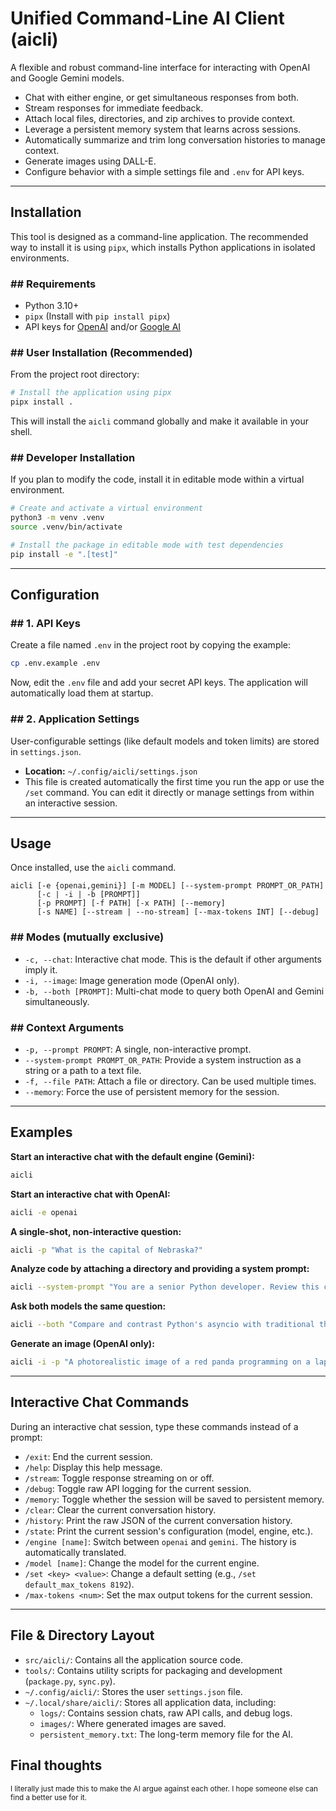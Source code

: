 # Unified Command-Line AI Client (aicli)

A flexible and robust command-line interface for interacting with OpenAI and Google Gemini models.

-   Chat with either engine, or get simultaneous responses from both.
-   Stream responses for immediate feedback.
-   Attach local files, directories, and zip archives to provide context.
-   Leverage a persistent memory system that learns across sessions.
-   Automatically summarize and trim long conversation histories to manage context.
-   Generate images using DALL-E.
-   Configure behavior with a simple settings file and `.env` for API keys.

---
## Installation

This tool is designed as a command-line application. The recommended way to install it is using `pipx`, which installs Python applications in isolated environments.

### ## Requirements
-   Python 3.10+
-   `pipx` (Install with `pip install pipx`)
-   API keys for [OpenAI](https://platform.openai.com/api-keys) and/or [Google AI](https://aistudio.google.com/app/apikey)

### ## User Installation (Recommended)
From the project root directory:
```bash
# Install the application using pipx
pipx install .
```

This will install the `aicli` command globally and make it available in your shell.

### \#\# Developer Installation

If you plan to modify the code, install it in editable mode within a virtual environment.

```bash
# Create and activate a virtual environment
python3 -m venv .venv
source .venv/bin/activate

# Install the package in editable mode with test dependencies
pip install -e ".[test]"
```

-----

## Configuration

### \#\# 1. API Keys

Create a file named `.env` in the project root by copying the example:

```bash
cp .env.example .env
```

Now, edit the `.env` file and add your secret API keys. The application will automatically load them at startup.

### \#\# 2. Application Settings

User-configurable settings (like default models and token limits) are stored in `settings.json`.

  - **Location:** `~/.config/aicli/settings.json`
  - This file is created automatically the first time you run the app or use the `/set` command. You can edit it directly or manage settings from within an interactive session.

-----

## Usage

Once installed, use the `aicli` command.

```
aicli [-e {openai,gemini}] [-m MODEL] [--system-prompt PROMPT_OR_PATH]
      [-c | -i | -b [PROMPT]]
      [-p PROMPT] [-f PATH] [-x PATH] [--memory]
      [-s NAME] [--stream | --no-stream] [--max-tokens INT] [--debug]
```

### \#\# Modes (mutually exclusive)

  - `-c, --chat`: Interactive chat mode. This is the default if other arguments imply it.
  - `-i, --image`: Image generation mode (OpenAI only).
  - `-b, --both [PROMPT]`: Multi-chat mode to query both OpenAI and Gemini simultaneously.

### \#\# Context Arguments

  - `-p, --prompt PROMPT`: A single, non-interactive prompt.
  - `--system-prompt PROMPT_OR_PATH`: Provide a system instruction as a string or a path to a text file.
  - `-f, --file PATH`: Attach a file or directory. Can be used multiple times.
  - `--memory`: Force the use of persistent memory for the session.

-----

## Examples

**Start an interactive chat with the default engine (Gemini):**

```bash
aicli
```

**Start an interactive chat with OpenAI:**

```bash
aicli -e openai
```

**A single-shot, non-interactive question:**

```bash
aicli -p "What is the capital of Nebraska?"
```

**Analyze code by attaching a directory and providing a system prompt:**

```bash
aicli --system-prompt "You are a senior Python developer. Review this code for bugs." -f ./src/
```

**Ask both models the same question:**

```bash
aicli --both "Compare and contrast Python's asyncio with traditional threading."
```

**Generate an image (OpenAI only):**

```bash
aicli -i -p "A photorealistic image of a red panda programming on a laptop"
```

-----

## Interactive Chat Commands

During an interactive chat session, type these commands instead of a prompt:

  - `/exit`: End the current session.
  - `/help`: Display this help message.
  - `/stream`: Toggle response streaming on or off.
  - `/debug`: Toggle raw API logging for the current session.
  - `/memory`: Toggle whether the session will be saved to persistent memory.
  - `/clear`: Clear the current conversation history.
  - `/history`: Print the raw JSON of the current conversation history.
  - `/state`: Print the current session's configuration (model, engine, etc.).
  - `/engine [name]`: Switch between `openai` and `gemini`. The history is automatically translated.
  - `/model [name]`: Change the model for the current engine.
  - `/set <key> <value>`: Change a default setting (e.g., `/set default_max_tokens 8192`).
  - `/max-tokens <num>`: Set the max output tokens for the current session.

-----

## File & Directory Layout

  - `src/aicli/`: Contains all the application source code.
  - `tools/`: Contains utility scripts for packaging and development (`package.py`, `sync.py`).
  - `~/.config/aicli/`: Stores the user `settings.json` file.
  - `~/.local/share/aicli/`: Stores all application data, including:
      - `logs/`: Contains session chats, raw API calls, and debug logs.
      - `images/`: Where generated images are saved.
      - `persistent_memory.txt`: The long-term memory file for the AI.

<!-- end list -->

## Final thoughts

<small>I literally just made this to make the AI argue against each other. I hope someone else can find a better use for it.</small>
